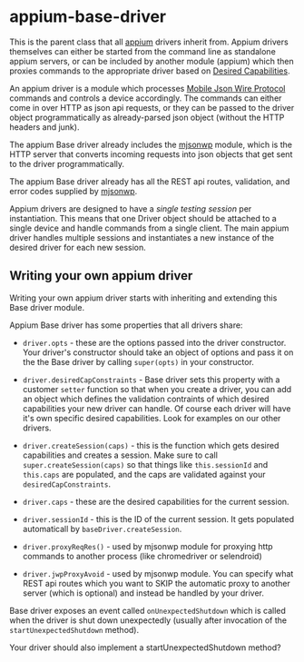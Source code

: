 appium-base-driver
===================
This is the parent class that all [appium](appium.io) drivers inherit from. Appium drivers themselves can either be started from the command line as standalone appium servers, or can be included by another module (appium) which then proxies commands to the appropriate driver based on [Desired Capabilities](https://github.com/appium/appium/blob/master/docs/en/writing-running-appium/caps.md).

An appium driver is a module which processes [Mobile Json Wire Protocol](https://code.google.com/p/selenium/source/browse/spec-draft.md?repo=mobile) commands and controls a device accordingly. The commands can either come in over HTTP as json api requests, or they can be passed to the driver object programmatically as already-parsed json object (without the HTTP headers and junk).

The appium Base driver already includes the [mjsonwp](https://github.com/appium/appium-base-driver/blob/master/lib/mjsonwp/README.md) module, which is the HTTP server that converts incoming requests into json objects that get sent to the driver programmatically.

The appium Base driver already has all the REST api routes, validation, and error codes supplied by [mjsonwp](https://github.com/appium/appium-base-driver/blob/master/lib/mjsonwp/README.md).

Appium drivers are designed to have a *single testing session* per instantiation. This means that one Driver object should be attached to a single device and handle commands from a single client. The main appium driver handles multiple sessions and instantiates a new instance of the desired driver for each new session.

## Writing your own appium driver

Writing your own appium driver starts with inheriting and extending this Base driver module.

Appium Base driver has some properties that all drivers share:

 - `driver.opts` - these are the options passed into the driver constructor. Your driver's constructor should take an object of options and pass it on the the Base driver by calling `super(opts)` in your constructor.

- `driver.desiredCapConstraints` - Base driver sets this property with a customer `setter` function so that when you create a driver, you can add an object which defines the validation contraints of which desired capabilities your new driver can handle. Of course each driver will have it's own specific desired capabilities. Look for examples on our other drivers.

- `driver.createSession(caps)` - this is the function which gets desired capabilities and creates a session. Make sure to call `super.createSession(caps)` so that things like `this.sessionId` and `this.caps` are populated, and the caps are validated against your `desiredCapConstraints`.

- `driver.caps` - these are the desired capabilities for the current session.

- `driver.sessionId` - this is the ID of the current session. It gets populated automaticall by `baseDriver.createSession`.

- `driver.proxyReqRes()` - used by mjsonwp module for proxying http commands to another process (like chromedriver or selendroid)

- `driver.jwpProxyAvoid` - used by mjsonwp module. You can specify what REST api routes which you want to SKIP the automatic proxy to another server (which is optional) and instead be handled by your driver.


Base driver exposes an event called `onUnexpectedShutdown` which is called when the driver is shut down unexpectedly (usually after invocation of the `startUnexpectedShutdown` method).

Your driver should also implement a startUnexpectedShutdown method?
